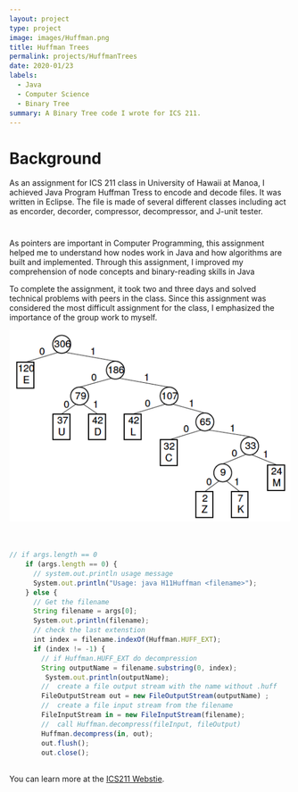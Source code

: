```yaml
---
layout: project
type: project
image: images/Huffman.png
title: Huffman Trees
permalink: projects/HuffmanTrees
date: 2020-01/23
labels:
  - Java
  - Computer Science
  - Binary Tree
summary: A Binary Tree code I wrote for ICS 211.
---
```




# Background
  As an assignment for ICS 211 class in University of Hawaii at Manoa, I achieved Java Program Huffman Tress to encode and decode files. It was written in Eclipse. The file is made of several different classes including act as encorder, decorder, compressor, decompressor, and J-unit tester. 
# 
  As pointers are important in Computer Programming, this assignment helped me to understand how nodes work in Java and how algorithms are built and implemented. Through this assignment, I improved my comprehension of node concepts and binary-reading skills in Java
  
  To complete the assignment, it took two and three days and solved technical problems with peers in the class. Since this assignment was considered the most difficult assignment for the class, I emphasized the importance of the group work to myself.


<div class="ui large rounded images">
  <img class="ui image" src="../images/Huffman-tree-Fig5.24.png">

  



```js


// if args.length == 0
    if (args.length == 0) {
      // system.out.println usage message
      System.out.println("Usage: java H11Huffman <filename>");
    } else {
      // Get the filename
      String filename = args[0];
      System.out.println(filename);
      // check the last extenstion
      int index = filename.indexOf(Huffman.HUFF_EXT);
      if (index != -1) {
        // if Huffman.HUFF_EXT do decompression
        String outputName = filename.substring(0, index);
         System.out.println(outputName);
        //  create a file output stream with the name without .huff
        FileOutputStream out = new FileOutputStream(outputName) ;
        //  create a file input stream from the filename
        FileInputStream in = new FileInputStream(filename);
        //  call Huffman.decompress(fileInput, fileOutput)
        Huffman.decompress(in, out);
        out.flush();
        out.close();
        
```

You can learn more at the [ICS211 Webstie](http://courses.ics.hawaii.edu/ics211f19-1/morea/120.trees/experience-H11.html).

